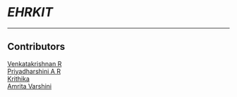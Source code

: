 # *EHRKIT*
_________________________________________
## **Contributors**
[Venkatakrishnan R](https://github.com/Cody-coder017)  
[Priyadharshini A R](https://github.com/PRIYADHARSHINI2003)  
[Krithika](https://github.com/kirthi0)  
[Amrita Varshini](https://github.com/Amirtha2503)  

